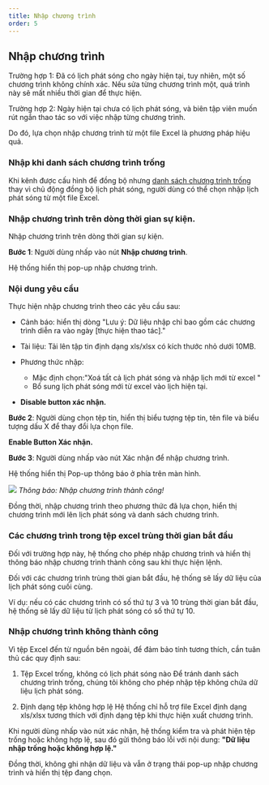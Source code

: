 ```yaml
---
title: Nhập chương trình
order: 5
---
```

## Nhập chương trình
Trường hợp 1: Đã có lịch phát sóng cho ngày hiện tại, tuy nhiên, một số chương trình không chính xác. Nếu sửa từng chương trình một, quá trình này sẽ mất nhiều thời gian để thực hiện.

Trường hợp 2: Ngày hiện tại chưa có lịch phát sóng, và biên tập viên muốn rút ngắn thao tác so với việc nhập từng chương trình.

Do đó, lựa chọn nhập chương trình từ một file Excel là phương pháp hiệu quả.
### Nhập khi danh sách chương trình trống
Khi kênh được cấu hình để đồng bộ nhưng [danh sách chương trình trống](../a-open-detail#danh-sách) thay vì chủ động đồng bộ lịch phát sóng, người dùng có thể chọn nhập lịch phát sóng từ một file Excel.

### Nhập chương trình trên dòng thời gian sự kiện.
Nhập chương trình trên dòng thời gian sự kiện.

**Bước 1**: Người dùng nhấp vào nút **Nhập chương trình**.

Hệ thống hiển thị pop-up nhập chương trình.

### Nội dung yêu cầu
Thực hiện nhập chương trình theo các yêu cầu sau:

- Cảnh báo: hiển thị dòng "Lưu ý: Dữ liệu nhập chỉ bao gồm các chương trình diễn ra vào ngày [thực hiện thao tác]."
- Tài liệu: Tải lên tập tin định dạng xls/xlsx có kích thước nhỏ dưới 10MB.
- Phương thức nhập:
    - Mặc định chọn:"Xoá tất cả lịch phát sóng và nhập lịch mới từ excel "
    - Bổ sung lịch phát sóng mới từ excel vào lịch hiện tại.

- **Disable button xác nhận.**

**Bước 2**: Người dùng chọn tệp tin, hiển thị biểu tượng tệp tin, tên file và biểu tượng dấu X để thay đổi lựa chọn file.

**Enable Button Xác nhận.**

**Bước 3**: Người dùng nhấp vào nút Xác nhận để nhập chương trình.

Hệ thống hiển thị Pop-up thông báo ở phía trên màn hình.

 ![](/images/lrm/pop-up/import-epg.png)
 *Thông báo: Nhập chương trình thành công!*

Đồng thời, nhập chương trình theo phương thức đã lựa chọn, hiển thị chương trình mới lên lịch phát sóng và danh sách chương trình.

### Các chương trình trong tệp excel trùng thời gian bắt đầu

Đối với trường hợp này, hệ thống cho phép nhập chương trình và hiển thị thông báo nhập chương trình thành công sau khi thực hiện lệnh.

Đối với các chương trình trùng thời gian bắt đầu, hệ thống sẽ lấy dữ liệu của lịch phát sóng cuối cùng. 

Ví dụ: nếu có các chương trình có số thứ tự 3 và 10 trùng thời gian bắt đầu, hệ thống sẽ lấy dữ liệu từ lịch phát sóng có số thứ tự 10.
### Nhập chương trình không thành công
Vì tệp Excel đến từ nguồn bên ngoài, để đảm bảo tính tương thích, cần tuân thủ các quy định sau:

1. Tệp Excel trống, không có lịch phát sóng nào
Để tránh danh sách chương trình trống, chúng tôi không cho phép nhập tệp không chứa dữ liệu lịch phát sóng.

2. Định dạng tệp không hợp lệ
Hệ thống chỉ hỗ trợ file Excel định dạng xls/xlsx tương thích với định dạng tệp khi thực hiện xuất chương trình.

Khi người dùng nhấp vào nút xác nhận, hệ thống kiểm tra và phát hiện tệp trống hoặc không hợp lệ, sau đó gửi thông báo lỗi với nội dung: **"Dữ liệu nhập trống hoặc không hợp lệ."**

Đồng thời, không ghi nhận dữ liệu và vẫn ở trạng thái pop-up nhập chương trình và hiển thị tệp đang chọn.